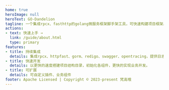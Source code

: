 ```yaml
---
home: true
heroImage: null
heroText: GO-Dandelion
tagline: 一个集成rpcx、fasthttp的golang微服务框架脚手架工具，可快速构建项目框架。包含限流、链路追踪、服务发现等功能。
actions:
- text: 快速上手 →
  link: /guide/about.html
  type: primary
features:
- title: 持续集成
  details: 集成rpcx、httpfast、gorm、redigo、swagger、opentracing，提供日志打印、链路追踪、限流、熔断、服务注册、服务发现等功能
- title: 快速开发
  details: 以更快的速度搭建项目结构目录，初始化各组件，更快的实现业务开发。
- title: 可扩展
  details: 可自定义插件、业务组件
footer: Apache Licensed | Copyright © 2023-present 梵高哦
---
```

